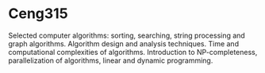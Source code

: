 # Ceng315
Selected computer algorithms: sorting, searching, string processing and graph algorithms. Algorithm design and analysis techniques. Time and computational complexities of algorithms. Introduction to NP-completeness, parallelization of algorithms, linear and dynamic programming.
